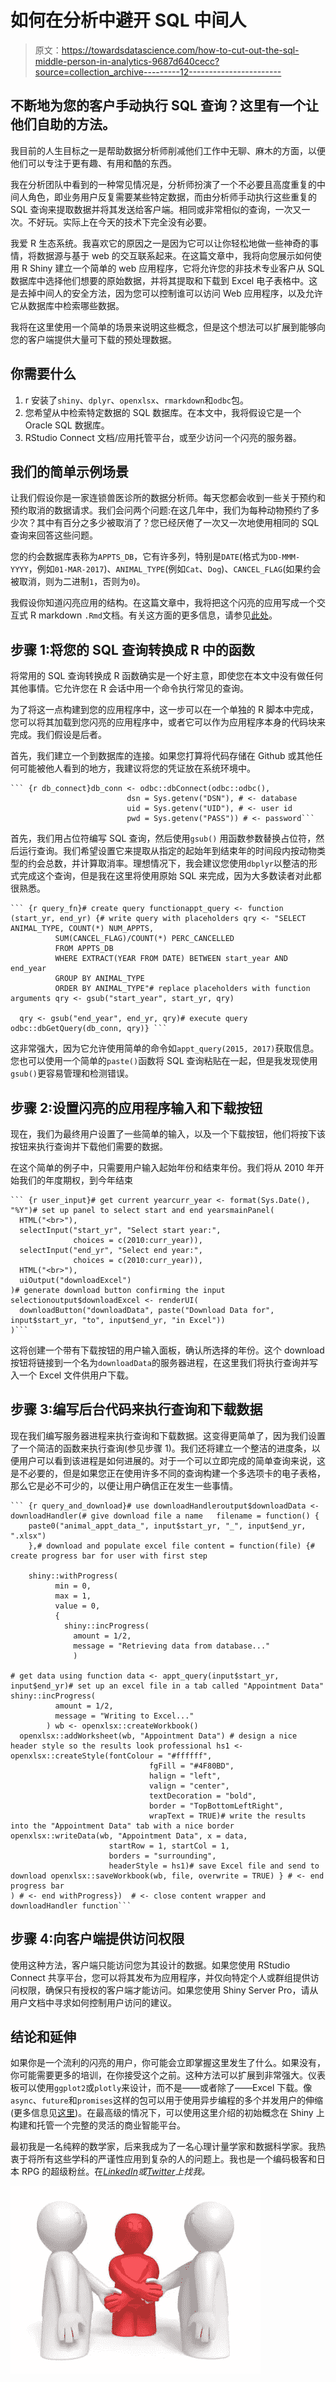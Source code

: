 # 如何在分析中避开 SQL 中间人

> 原文：<https://towardsdatascience.com/how-to-cut-out-the-sql-middle-person-in-analytics-9687d640cecc?source=collection_archive---------12----------------------->

## 不断地为您的客户手动执行 SQL 查询？这里有一个让他们自助的方法。

我目前的人生目标之一是帮助数据分析师削减他们工作中无聊、麻木的方面，以便他们可以专注于更有趣、有用和酷的东西。

我在分析团队中看到的一种常见情况是，分析师扮演了一个不必要且高度重复的中间人角色，即业务用户反复需要某些特定数据，而由分析师手动执行这些重复的 SQL 查询来提取数据并将其发送给客户端。相同或非常相似的查询，一次又一次。不好玩。实际上在今天的技术下完全没有必要。

我爱 R 生态系统。我喜欢它的原因之一是因为它可以让你轻松地做一些神奇的事情，将数据源与基于 web 的交互联系起来。在这篇文章中，我将向您展示如何使用 R Shiny 建立一个简单的 web 应用程序，它将允许您的非技术专业客户从 SQL 数据库中选择他们想要的原始数据，并将其提取和下载到 Excel 电子表格中。这是去掉中间人的安全方法，因为您可以控制谁可以访问 Web 应用程序，以及允许它从数据库中检索哪些数据。

我将在这里使用一个简单的场景来说明这些概念，但是这个想法可以扩展到能够向您的客户端提供大量可下载的预处理数据。

## 你需要什么

1.  r 安装了`shiny`、`dplyr`、`openxlsx`、`rmarkdown`和`odbc`包。
2.  您希望从中检索特定数据的 SQL 数据库。在本文中，我将假设它是一个 Oracle SQL 数据库。
3.  RStudio Connect 文档/应用托管平台，或至少访问一个闪亮的服务器。

## 我们的简单示例场景

让我们假设你是一家连锁兽医诊所的数据分析师。每天您都会收到一些关于预约和预约取消的数据请求。我们会问两个问题:在这几年中，我们为每种动物预约了多少次？其中有百分之多少被取消了？您已经厌倦了一次又一次地使用相同的 SQL 查询来回答这些问题。

您的约会数据库表称为`APPTS_DB`，它有许多列，特别是`DATE`(格式为`DD-MMM-YYYY`，例如`01-MAR-2017`)、`ANIMAL_TYPE`(例如`Cat`、`Dog`)、`CANCEL_FLAG`(如果约会被取消，则为二进制`1`，否则为`0`)。

我假设你知道闪亮应用的结构。在这篇文章中，我将把这个闪亮的应用写成一个交互式 R markdown `.Rmd`文档。有关这方面的更多信息，请参见[此处](https://shiny.rstudio.com/articles/rmarkdown.html)。

## 步骤 1:将您的 SQL 查询转换成 R 中的函数

将常用的 SQL 查询转换成 R 函数确实是一个好主意，即使您在本文中没有做任何其他事情。它允许您在 R 会话中用一个命令执行常见的查询。

为了将这一点构建到您的应用程序中，这一步可以在一个单独的 R 脚本中完成，您可以将其加载到您闪亮的应用程序中，或者它可以作为应用程序本身的代码块来完成。我们假设是后者。

首先，我们建立一个到数据库的连接。如果您打算将代码存储在 Github 或其他任何可能被他人看到的地方，我建议将您的凭证放在系统环境中。

```
``` {r db_connect}db_conn <- odbc::dbConnect(odbc::odbc(), 
                          dsn = Sys.getenv("DSN"), # <- database
                          uid = Sys.getenv("UID"), # <- user id
                          pwd = Sys.getenv("PASS")) # <- password```
```

首先，我们用占位符编写 SQL 查询，然后使用`gsub()` 用函数参数替换占位符，然后运行查询。我们希望设置它来提取从指定的起始年到结束年的时间段内按动物类型的约会总数，并计算取消率。理想情况下，我会建议您使用`dbplyr`以整洁的形式完成这个查询，但是我在这里将使用原始 SQL 来完成，因为大多数读者对此都很熟悉。

```
``` {r query_fn}# create query functionappt_query <- function (start_yr, end_yr) {# write query with placeholders qry <- "SELECT ANIMAL_TYPE, COUNT(*) NUM_APPTS, 
          SUM(CANCEL_FLAG)/COUNT(*) PERC_CANCELLED
          FROM APPTS_DB
          WHERE EXTRACT(YEAR FROM DATE) BETWEEN start_year AND end_year          
          GROUP BY ANIMAL_TYPE
          ORDER BY ANIMAL_TYPE"# replace placeholders with function arguments qry <- gsub("start_year", start_yr, qry)

  qry <- gsub("end_year", end_yr, qry)# execute query odbc::dbGetQuery(db_conn, qry)} ```
```

这非常强大，因为它允许使用简单的命令如`appt_query(2015, 2017)`获取信息。您也可以使用一个简单的`paste()`函数将 SQL 查询粘贴在一起，但是我发现使用`gsub()`更容易管理和检测错误。

## 步骤 2:设置闪亮的应用程序输入和下载按钮

现在，我们为最终用户设置了一些简单的输入，以及一个下载按钮，他们将按下该按钮来执行查询并下载他们需要的数据。

在这个简单的例子中，只需要用户输入起始年份和结束年份。我们将从 2010 年开始我们的年度期权，到今年结束

```
``` {r user_input}# get current yearcurr_year <- format(Sys.Date(), "%Y")# set up panel to select start and end yearsmainPanel(
  HTML("<br>"),
  selectInput("start_yr", "Select start year:",
              choices = c(2010:curr_year)),
  selectInput("end_yr", "Select end year:", 
              choices = c(2010:curr_year)),
  HTML("<br>"),
  uiOutput("downloadExcel")
)# generate download button confirming the input selectionoutput$downloadExcel <- renderUI(
  downloadButton("downloadData", paste("Download Data for", input$start_yr, "to", input$end_yr, "in Excel"))
)```
```

这将创建一个带有下载按钮的用户输入面板，确认所选择的年份。这个 download 按钮将链接到一个名为`downloadData`的服务器进程，在这里我们将执行查询并写入一个 Excel 文件供用户下载。

## 步骤 3:编写后台代码来执行查询和下载数据

现在我们编写服务器进程来执行查询和下载数据。这变得更简单了，因为我们设置了一个简洁的函数来执行查询(参见步骤 1)。我们还将建立一个整洁的进度条，以便用户可以看到该进程是如何进展的。对于一个可以立即完成的简单查询来说，这是不必要的，但是如果您正在使用许多不同的查询构建一个多选项卡的电子表格，那么它是必不可少的，以便让用户确信正在发生一些事情。

```
``` {r query_and_download}# use downloadHandleroutput$downloadData <- downloadHandler(# give download file a name   filename = function() {
    paste0("animal_appt_data_", input$start_yr, "_", input$end_yr, ".xlsx")
    },# download and populate excel file content = function(file) {# create progress bar for user with first step

    shiny::withProgress(
          min = 0,
          max = 1,
          value = 0,
          {
            shiny::incProgress(
              amount = 1/2,
              message = "Retrieving data from database..."
              )

# get data using function data <- appt_query(input$start_yr, input$end_yr)# set up an excel file in a tab called "Appointment Data" shiny::incProgress(
          amount = 1/2,
          message = "Writing to Excel..."
        ) wb <- openxlsx::createWorkbook()
  openxlsx::addWorksheet(wb, "Appointment Data") # design a nice header style so the results look professional hs1 <- openxlsx::createStyle(fontColour = "#ffffff", 
                               fgFill = "#4F80BD",
                               halign = "left", 
                               valign = "center", 
                               textDecoration = "bold",
                               border = "TopBottomLeftRight", 
                               wrapText = TRUE)# write the results into the "Appointment Data" tab with a nice border openxlsx::writeData(wb, "Appointment Data", x = data,
                      startRow = 1, startCol = 1, 
                      borders = "surrounding",
                      headerStyle = hs1)# save Excel file and send to download openxlsx::saveWorkbook(wb, file, overwrite = TRUE) } # <- end progress bar 
) # <- end withProgress})  # <- close content wrapper and downloadHandler function```
```

## 步骤 4:向客户端提供访问权限

使用这种方法，客户端只能访问您为其设计的数据。如果您使用 RStudio Connect 共享平台，您可以将其发布为应用程序，并仅向特定个人或群组提供访问权限，确保只有授权的客户端才能访问。如果您使用 Shiny Server Pro，请从用户文档中寻求如何控制用户访问的建议。

## 结论和延伸

如果你是一个流利的闪亮的用户，你可能会立即掌握这里发生了什么。如果没有，你可能需要更多的培训，在你接受这个之前。这种方法可以扩展到非常强大。仪表板可以使用`ggplot2`或`plotly`来设计，而不是——或者除了——Excel 下载。像`async`、`future`和`promises`这样的包可以用于使用异步编程的多个并发用户的伸缩(更多信息见[这里](https://blog.rstudio.com/2018/06/26/shiny-1-1-0/))。在最高级的情况下，可以使用这里介绍的初始概念在 Shiny 上构建和托管一个完整的灵活的商业智能平台。

最初我是一名纯粹的数学家，后来我成为了一名心理计量学家和数据科学家。我热衷于将所有这些学科的严谨性应用到复杂的人的问题上。我也是一个编码极客和日本 RPG 的超级粉丝。在[*LinkedIn*](https://www.linkedin.com/in/keith-mcnulty/)*或*[*Twitter*](https://twitter.com/dr_keithmcnulty)*上找我。*

![](img/3c94322805b1e2fa4ee0c52ebedc2a02.png)